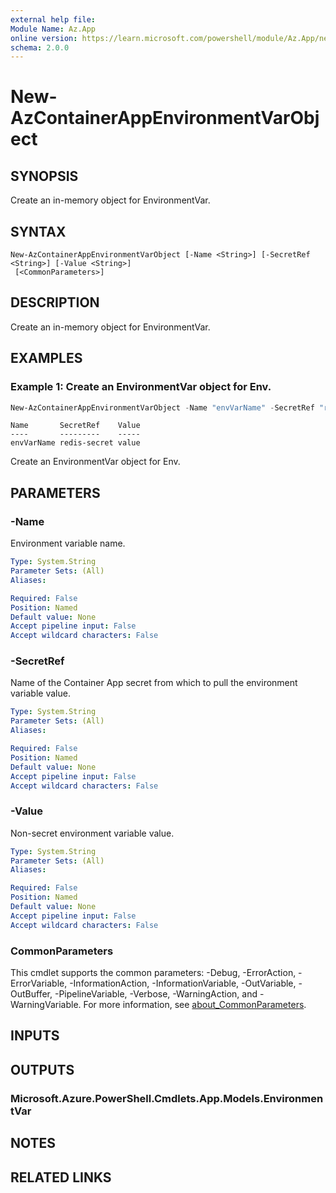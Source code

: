 ```yaml
---
external help file:
Module Name: Az.App
online version: https://learn.microsoft.com/powershell/module/Az.App/new-azcontainerappenvironmentvarobject
schema: 2.0.0
---
```


# New-AzContainerAppEnvironmentVarObject

## SYNOPSIS
Create an in-memory object for EnvironmentVar.

## SYNTAX

```
New-AzContainerAppEnvironmentVarObject [-Name <String>] [-SecretRef <String>] [-Value <String>]
 [<CommonParameters>]
```

## DESCRIPTION
Create an in-memory object for EnvironmentVar.

## EXAMPLES

### Example 1: Create an EnvironmentVar object for Env.
```powershell
New-AzContainerAppEnvironmentVarObject -Name "envVarName" -SecretRef "redis-secret" -Value "value"
```

```output
Name       SecretRef    Value
----       ---------    -----
envVarName redis-secret value
```

Create an EnvironmentVar object for Env.

## PARAMETERS

### -Name
Environment variable name.

```yaml
Type: System.String
Parameter Sets: (All)
Aliases:

Required: False
Position: Named
Default value: None
Accept pipeline input: False
Accept wildcard characters: False
```

### -SecretRef
Name of the Container App secret from which to pull the environment variable value.

```yaml
Type: System.String
Parameter Sets: (All)
Aliases:

Required: False
Position: Named
Default value: None
Accept pipeline input: False
Accept wildcard characters: False
```

### -Value
Non-secret environment variable value.

```yaml
Type: System.String
Parameter Sets: (All)
Aliases:

Required: False
Position: Named
Default value: None
Accept pipeline input: False
Accept wildcard characters: False
```

### CommonParameters
This cmdlet supports the common parameters: -Debug, -ErrorAction, -ErrorVariable, -InformationAction, -InformationVariable, -OutVariable, -OutBuffer, -PipelineVariable, -Verbose, -WarningAction, and -WarningVariable. For more information, see [about_CommonParameters](http://go.microsoft.com/fwlink/?LinkID=113216).

## INPUTS

## OUTPUTS

### Microsoft.Azure.PowerShell.Cmdlets.App.Models.EnvironmentVar

## NOTES

## RELATED LINKS

